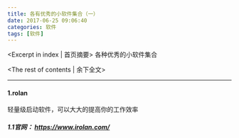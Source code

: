 ```yaml
---
title: 各有优秀的小软件集合（一）
date: 2017-06-25 09:06:40
categories: 软件
tags: [软件]
---
```

<Excerpt in index | 首页摘要> 
各种优秀的小软件集合
<!-- more -->
<The rest of contents | 余下全文>

-----
#### 1.rolan
轻量级启动软件，可以大大的提高你的工作效率

##### 1.1官网：	https://www.irolan.com/
